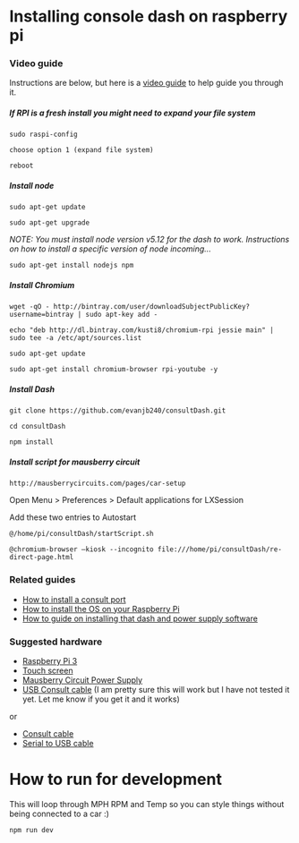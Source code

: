 # Installing console dash on raspberry pi

### Video guide

Instructions are below, but here is a [video guide](https://www.youtube.com/watch?v=5C9ypE6JUuY)
to help guide you through it.

##### If RPI is a fresh install you might need to expand your file system

`sudo raspi-config`

`choose option 1 (expand file system)`

`reboot`


##### Install node

`sudo apt-get update`

`sudo apt-get upgrade`

*NOTE: You must install node version v5.12 for the dash to work. Instructions on how to install a specific version of node incoming...*

`sudo apt-get install nodejs npm`


##### Install Chromium

`wget -qO - http://bintray.com/user/downloadSubjectPublicKey?username=bintray | sudo apt-key add -`

`echo "deb http://dl.bintray.com/kusti8/chromium-rpi jessie main" | sudo tee -a /etc/apt/sources.list`

`sudo apt-get update`

`sudo apt-get install chromium-browser rpi-youtube -y`

##### Install Dash

`git clone https://github.com/evanjb240/consultDash.git`

`cd consultDash`

`npm install`


##### Install script for mausberry circuit

`http://mausberrycircuits.com/pages/car-setup`

Open Menu > Preferences > Default applications for LXSession

Add these two entries to Autostart

`@/home/pi/consultDash/startScript.sh`

`@chromium-browser —kiosk --incognito file:///home/pi/consultDash/re-direct-page.html`


### Related guides

- [How to install a consult port](https://youtu.be/6Vd9oKWORPs?t=164)
- [How to install the OS on your Raspberry Pi](https://www.raspberrypi.org/learning/software-guide/quickstart/)
- [How to guide on installing that dash and power supply software](https://github.com/gregsqueeb/consultDash)

### Suggested hardware

- [Raspberry Pi 3](https://www.adafruit.com/products/3055)
- [Touch screen](https://www.adafruit.com/products/2718)
- [Mausberry Circuit Power Supply](https://www.mausberrycircuits.com/collections/frontpage/products/4amp-car-supply-switch)
- [USB Consult cable](http://www.ebay.com/itm/14-Pin-Consult-II-OBD-DDL-USB-Interface-Diagnostic-Scanner-Tool-For-Nissan-Z32-/291644411718?hash=item43e75c8f46:g:bOkAAOSwQM9UZfVB&item=291644411718&vxp=mtr) (I am pretty sure this will work but I have not tested it yet. Let me know if you get it and it works)

or

- [Consult cable](http://www.ebay.com/itm/Consult-Auto-Car-Diagnostic-Interface-Tool-14-Pin-Scanner-Scan-Cable-for-Nissan-/261194185645?hash=item3cd062fbad:g:EdIAAOxyB0VRrvEt&item=261194185645&vxp=mtr)
- [Serial to USB cable](http://www.ebay.com/itm/RS232-RS-232-Serial-to-USB-2-0-PL2303-Cable-Adapter-Converter-for-Win-7-8-10-/301675657589?hash=item463d453975:g:wRQAAOSwHnFVkj3Z)

# How to run for development

This will loop through MPH RPM and Temp so you can style things without being connected to a car :)

`npm run dev`
